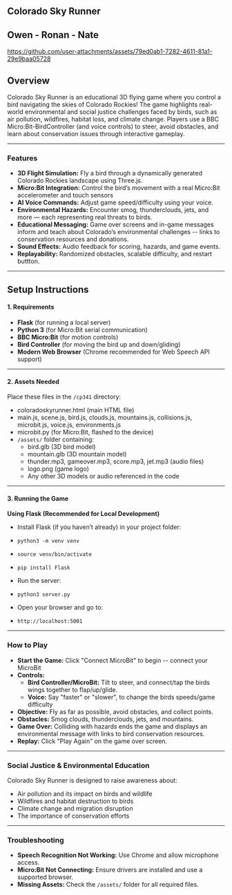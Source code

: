 ## Colorado Sky Runner ##
## Owen - Ronan - Nate ##


https://github.com/user-attachments/assets/79ed0ab1-7282-4611-81a1-29e9baa05728


## Overview ##

Colorado Sky Runner is an educational 3D flying game where you control a bird navigating the skies of Colorado Rockies! The game highlights real-world environmental and social justice challenges faced by birds, such as air pollution, wildfires, habitat loss, and climate change. Players use a BBC Micro:Bit-BirdController (and voice controls) to steer, avoid obstacles, and learn about conservation issues through interactive gameplay.

---

### Features ##

- **3D Flight Simulation:** Fly a bird through a dynamically generated Colorado Rockies landscape using Three.js.
- **Micro:Bit Integration:** Control the bird’s movement with a real Micro:Bit accelerometer and touch sensors
- **AI Voice Commands:** Adjust game speed/difficulty using your voice.
- **Environmental Hazards:** Encounter smog, thunderclouds, jets, and more — each representing real threats to birds.
- **Educational Messaging:** Game over screens and in-game messages inform and teach about Colorado’s environmental challenges -- links to conservation resources and donations.
- **Sound Effects:** Audio feedback for scoring, hazards, and game events.
- **Replayability:** Randomized obstacles, scalable difficulty, and restart buttton.

---

## Setup Instructions ##

#### 1. **Requirements**

- **Flask** (for running a local server)
- **Python 3** (for Micro:Bit serial communication)
- **BBC Micro:Bit** (for motion controls)
- **Bird Controller** (for moving the bird up and down/gliding) 
- **Modern Web Browser** (Chrome recommended for Web Speech API support)

---

#### 2. **Assets Needed**

Place these files in the `/cp341` directory:
- coloradoskyrunner.html (main HTML file)
- main.js, scene.js, bird.js, clouds.js, mountains.js, collisions.js, microbit.js, voice.js, environments.js
- microbit.py (for Micro:Bit, flashed to the device)
- `/assets/` folder containing:
  - bird.glb (3D bird model)
  - mountain.glb (3D mountain model)
  - thunder.mp3, gameover.mp3, score.mp3, jet.mp3 (audio files)
  - logo.png (game logo)
  - Any other 3D models or audio referenced in the code
 
---

#### 3. **Running the Game**

**Using Flask (Recommended for Local Development)**
- Install Flask (if you haven’t already) in your project folder:
-     python3 -m venv venv
-     source venv/bin/activate
-     pip install Flask
- Run the server:
-     python3 server.py
- Open your browser and go to:
-     http://localhost:5001

---

### How to Play ##

- **Start the Game:** Click "Connect MicroBit" to begin -- connect your MicroBit
- **Controls:**
  - **Bird Controller/MicroBit:** Tilt to steer, and connect/tap the birds wings together to flap/up/glide.
  - **Voice:** Say "faster" or "slower", to change the birds speeds/game difficulty
- **Objective:** Fly as far as possible, avoid obstacles, and collect points.
- **Obstacles:** Smog clouds, thunderclouds, jets, and mountains.
- **Game Over:** Colliding with hazards ends the game and displays an environmental message with links to bird conservation resources.
- **Replay:** Click "Play Again" on the game over screen.

---

### Social Justice & Environmental Education ##

Colorado Sky Runner is designed to raise awareness about:
- Air pollution and its impact on birds and wildlife
- Wildfires and habitat destruction to birds
- Climate change and migration disruption
- The importance of conservation efforts

---

### Troubleshooting ##

- **Speech Recognition Not Working:** Use Chrome and allow microphone access.
- **Micro:Bit Not Connecting:** Ensure drivers are installed and use a supported browser.
- **Missing Assets:** Check the `/assets/` folder for all required files.
